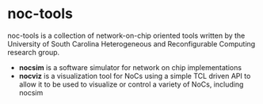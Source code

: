 # noc-tools

noc-tools is a collection of network-on-chip oriented tools written by the
University of South Carolina Heterogeneous and Reconfigurable Computing
research group.

* **nocsim** is a software simulator for network on chip implementations
* **nocviz** is a visualization tool for NoCs using a simple TCL driven API to
  allow it to be used to visualize or control a variety of NoCs, including
  nocsim
